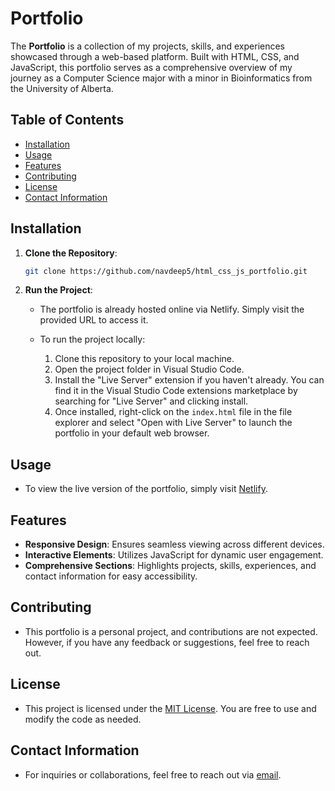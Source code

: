 # Portfolio

The **Portfolio** is a collection of my projects, skills, and experiences showcased through a web-based platform. Built with HTML, CSS, and JavaScript, this portfolio serves as a comprehensive overview of my journey as a Computer Science major with a minor in Bioinformatics from the University of Alberta.

## Table of Contents

- [Installation](#installation)
- [Usage](#usage)
- [Features](#features)
- [Contributing](#contributing)
- [License](#license)
- [Contact Information](#contact-information)

## Installation

1. **Clone the Repository**:
    ```bash
    git clone https://github.com/navdeep5/html_css_js_portfolio.git
    ```

2. **Run the Project**:
    - The portfolio is already hosted online via Netlify. Simply visit the provided URL to access it.

    - To run the project locally:
        1. Clone this repository to your local machine.
        2. Open the project folder in Visual Studio Code.
        3. Install the "Live Server" extension if you haven't already. You can find it in the Visual Studio Code extensions marketplace by searching for "Live Server" and clicking install.
        4. Once installed, right-click on the `index.html` file in the file explorer and select "Open with Live Server" to launch the portfolio in your default web browser.


## Usage

- To view the live version of the portfolio, simply visit [Netlify](https://timely-pavlova-5d55dc.netlify.app/).

## Features

- **Responsive Design**: Ensures seamless viewing across different devices.
- **Interactive Elements**: Utilizes JavaScript for dynamic user engagement.
- **Comprehensive Sections**: Highlights projects, skills, experiences, and contact information for easy accessibility.

## Contributing

- This portfolio is a personal project, and contributions are not expected. However, if you have any feedback or suggestions, feel free to reach out.

## License

- This project is licensed under the [MIT License](LICENSE). You are free to use and modify the code as needed.

## Contact Information

- For inquiries or collaborations, feel free to reach out via [email](mailto:navdeep5@ualberta.ca).
